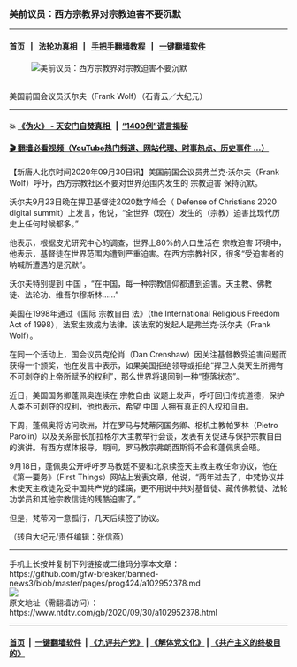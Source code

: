 ### 美前议员：西方宗教界对宗教迫害不要沉默
------------------------

#### [首页](https://github.com/gfw-breaker/banned-news3/blob/master/README.md) &nbsp;&nbsp;|&nbsp;&nbsp; [法轮功真相](https://github.com/begood0513/basic/blob/master/README.md)  &nbsp;&nbsp;|&nbsp;&nbsp; [手把手翻墙教程](https://github.com/gfw-breaker/guides/wiki)  &nbsp;&nbsp;|&nbsp;&nbsp; [一键翻墙软件](https://github.com/gfw-breaker/nogfw/blob/master/README.md)  



<div><div class="featured_image">
 <figure>
  <img alt="美前议员：西方宗教界对宗教迫害不要沉默" src="https://i.ntdtv.com/assets/uploads/2020/09/2020-09-30_121100-800x450.jpg"/>
 </figure><br/>
 <span class="caption">
  美国前国会议员沃尔夫（Frank Wolf）（石青云／大纪元）
 </span>
</div>
</div><hr/>

#### 💥 [《伪火》 - 天安门自焚真相 ](http://158.247.195.190:10000/videos/blog/weihuo.html)&nbsp; |&nbsp; [“1400例”谎言揭秘  ](http://158.247.195.190:10000/videos/blog/jiexi1400.html)

#### [ 🎬  翻墙必看视频（YouTube热门频道、网站代理、时事热点、历史事件 ...）](https://github.com/gfw-breaker/links/blob/master/banned.md)

<div><div class="post_content" itemprop="articleBody">
 <p>
  【新唐人北京时间2020年09月30日讯】美国前国会议员弗兰克‧沃尔夫（Frank Wolf）呼吁，西方宗教社区不要对世界范围内发生的
  <ok href="https://www.ntdtv.com/gb/宗教迫害.htm">
   宗教迫害
  </ok>
  保持沉默。
 </p>
 <p>
  沃尔夫9月23日晚在捍卫基督徒2020数字峰会（ Defense of Christians 2020 digital summit）上发言，他说，“全世界（现在）发生的（宗教）迫害比现代历史上任何时候都多。”
 </p>
 <p>
  他表示，根据皮尤研究中心的调查，世界上80%的人口生活在
  <ok href="https://www.ntdtv.com/gb/宗教迫害.htm">
   宗教迫害
  </ok>
  环境中，他表示，基督徒在世界范围内遭到严重迫害。在西方宗教社区，很多“受迫害者的呐喊所遭遇的是沉默”。
 </p>
 <p>
  沃尔夫特别提到
  <ok href="https://www.ntdtv.com/gb/中国.htm">
   中国
  </ok>
  ，“在中国，每一种宗教信仰都遭到迫害。天主教、佛教徒、法轮功、维吾尔穆斯林……”
 </p>
 <p>
  美国在1998年通过《国际
  <ok href="https://www.ntdtv.com/gb/宗教自由.htm">
   宗教自由
  </ok>
  法》（the International Religious Freedom Act of 1998），法案生效成为法律。该法案的发起人是弗兰克‧沃尔夫（Frank Wolf）。
 </p>
 <p>
  在同一个活动上，国会议员克伦肖（Dan Crenshaw）因关注基督教受迫害问题而获得一个颁奖，他在发言中表示，如果美国拒绝领导或拒绝“捍卫人类天生所拥有不可剥夺的上帝所赋予的权利”，那么世界将退回到一种“堕落状态”。
 </p>
 <p>
  近日，美国国务卿蓬佩奥连续在
  <ok href="https://www.ntdtv.com/gb/宗教自由.htm">
   宗教自由
  </ok>
  议题上发声，呼吁回归传统道德，保护人类不可剥夺的权利，他也表示，希望
  <ok href="https://www.ntdtv.com/gb/中国.htm">
   中国
  </ok>
  人拥有真正的人权和自由。
 </p>
 <p>
  下周，蓬佩奥将访问欧洲，并在罗马与梵蒂冈国务卿、枢机主教帕罗林（Pietro Parolin）以及关系部长加拉格尔大主教举行会谈，发表有关促进与保护宗教自由的演讲。有西方媒体报导，期间，罗马教宗弗朗西斯将不会和蓬佩奥会晤。
 </p>
 <p>
  9月18日，蓬佩奥公开呼吁罗马教廷不要和北京续签天主教主教任命协议，他在《第一要务》（First Things）网站上发表文章，他说，“两年过去了，中梵协议并未使天主教徒免受中国共产党的蹂躏，更不用说中共对基督徒、藏传佛教徒、法轮功学员和其他宗教信徒的残酷迫害了。”
 </p>
 <p>
  但是，梵蒂冈一意孤行，几天后续签了协议。
 </p>
 <p>
  （转自大纪元/责任编辑：张信燕）
 </p>
 <div class="single_ad">
 </div>
</div>
</div>
<hr/>
手机上长按并复制下列链接或二维码分享本文章：<br/>
https://github.com/gfw-breaker/banned-news3/blob/master/pages/prog424/a102952378.md <br/>
<a href='https://github.com/gfw-breaker/banned-news3/blob/master/pages/prog424/a102952378.md'><img src='https://github.com/gfw-breaker/banned-news3/blob/master/pages/prog424/a102952378.md.png'/></a> <br/>
原文地址（需翻墙访问）：https://www.ntdtv.com/gb/2020/09/30/a102952378.html


------------------------
#### [首页](https://github.com/gfw-breaker/banned-news3/blob/master/README.md) &nbsp;|&nbsp; [一键翻墙软件](https://github.com/gfw-breaker/nogfw/blob/master/README.md) &nbsp;| [《九评共产党》](https://github.com/gfw-breaker/9ping.md/blob/master/README.md#九评之一评共产党是什么) | [《解体党文化》](https://github.com/gfw-breaker/jtdwh.md/blob/master/README.md) | [《共产主义的终极目的》](https://github.com/gfw-breaker/gczydzjmd.md/blob/master/README.md)


<img src='http://gfw-breaker.win/banned-news3/pages/prog424/a102952378.md' width='0px' height='0px'/>